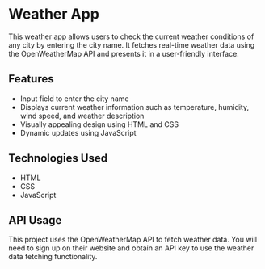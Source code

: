 
# Weather App

This weather app allows users to check the current weather conditions of any city by entering the city name. It fetches real-time weather data using the OpenWeatherMap API and presents it in a user-friendly interface.

## Features

- Input field to enter the city name
- Displays current weather information such as temperature, humidity, wind speed, and weather description
- Visually appealing design using HTML and CSS
- Dynamic updates using JavaScript

## Technologies Used

- HTML
- CSS
- JavaScript

## API Usage

This project uses the OpenWeatherMap API to fetch weather data. You will need to sign up on their website and obtain an API key to use the weather data fetching functionality.